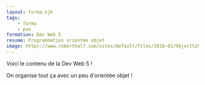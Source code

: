```yaml
---
layout: forma.njk
tags:
    - forma
    - poo
formation: Dev Web 5
resume: Programmation orientée objet
image: https://www.roberthalf.com/sites/default/files/2018-03/Object%20oriented%20programming.jpg
---
```


Voici le contenu de la Dev Web 5 !

On organise tout ça avec un peu d'orientée objet !